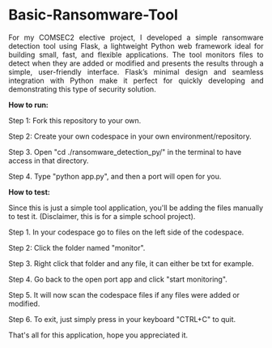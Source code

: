 # Basic-Ransomware-Tool
<p align="justify"> For my COMSEC2 elective project, I developed a simple ransomware detection tool using Flask, a lightweight Python web framework ideal for building small, fast, and flexible applications. The tool monitors files to detect when they are added or modified and presents the results through a simple, user-friendly interface. Flask’s minimal design and seamless integration with Python make it perfect for quickly developing and demonstrating this type of security solution. </p>

**How to run:**

Step 1: Fork this repository to your own.

Step 2: Create your own codespace in your own environment/repository.

Step 3. Open "cd ./ransomware_detection_py/" in the terminal to have access in that directory.

Step 4. Type "python app.py", and then a port will open for you.

**How to test:**

Since this is just a simple tool application, you'll be adding the files manually to test it. (Disclaimer, this is for a simple school project).

Step 1. In your codespace go to files on the left side of the codespace.

Step 2: Click the folder named "monitor".

Step 3. Right click that folder and any file, it can either be txt for example.

Step 4. Go back to the open port app and click "start monitoring".

Step 5. It will now scan the codespace files if any files were added or modified.

Step 6. To exit, just simply press in your keyboard "CTRL+C" to quit.

That's all for this application, hope you appreciated it.
